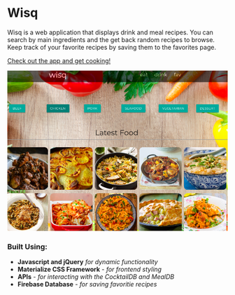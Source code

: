 # Wisq
Wisq is a web application that displays drink and meal recipes. You can search by main ingredients and the get back random recipes to browse. Keep track of your favorite recipes by saving them to the favorites page.

[Check out the app and get cooking!](https://mwomack117.github.io/Group-project-1/)

![pic cutting board](https://github.com/mwomack117/Group-project-1/blob/master/assets/images/screenshot.png)

### Built Using: 
  * **Javascript and jQuery** *for dynamic functionality*
  * **Materialize CSS Framework** - *for frontend styling* 
  * **APIs** - *for interacting with the CocktailDB and MealDB*
  * **Firebase Database** - *for saving favoritie recipes*
